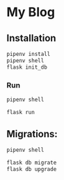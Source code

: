 My Blog
===============

## Installation

```bash
pipenv install
pipenv shell
flask init_db
```

### Run

```bash
pipenv shell

flask run
```

## Migrations:
```bash
pipenv shell

flask db migrate
flask db upgrade
```
